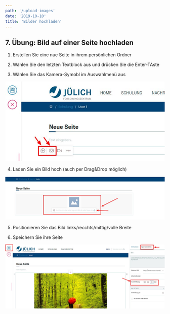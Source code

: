 ```yaml
---
path: '/upload-images'
date: '2019-10-10'
title: 'Bilder hochladen'
---
```


## 7. Übung: Bild auf einer Seite hochladen

1. Erstellen Sie eine nue Seite in ihrem persönlichen Ordner

2. Wählen Sie den letzten Textblock aus und drücken Sie die Enter-TAste

3. Wählen Sie das Kamera-Symobl im Auswahlmenü aus

![camerasymbol](camerasymbol.png)

4. Laden Sie ein Bild hoch (auch per Drag&Drop möglich)

![uploadimage](uploadimage.png)

5. Positionieren Sie das Bild links/recchts/mittig/volle Breite

6. Speichern Sie ihre Seite

![savedpage](savedpage.png)
